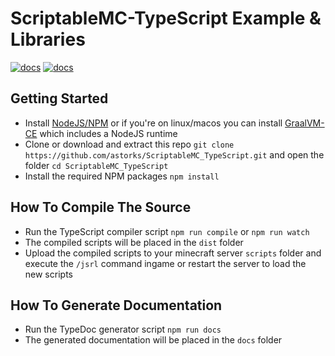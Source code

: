 # ScriptableMC-TypeScript Example & Libraries
[![docs](https://img.shields.io/badge/ScriptableMC-v1.0.3-blue?style=for-the-badge)](https://github.com/astorks/ScriptableMC)
[![docs](https://img.shields.io/badge/Docs-v1.0.3-blue?style=for-the-badge)](https://astorks.github.io/ScriptableMC_TypeScript)
## Getting Started
- Install [NodeJS/NPM](https://nodejs.org/en/download/) or if you're on linux/macos you can install [GraalVM-CE](https://github.com/graalvm/graalvm-ce-builds/releases/latest) which includes a NodeJS runtime
- Clone or download and extract this repo `git clone https://github.com/astorks/ScriptableMC_TypeScript.git` and open the folder `cd ScriptableMC_TypeScript`
- Install the required NPM packages `npm install`


## How To Compile The Source
- Run the TypeScript compiler script `npm run compile` or `npm run watch`
- The compiled scripts will be placed in the `dist` folder
- Upload the compiled scripts to your minecraft server `scripts` folder and execute the `/jsrl` command ingame or restart the server to load the new scripts
  
  
## How To Generate Documentation
- Run the TypeDoc generator script `npm run docs`
- The generated documentation will be placed in the `docs` folder
